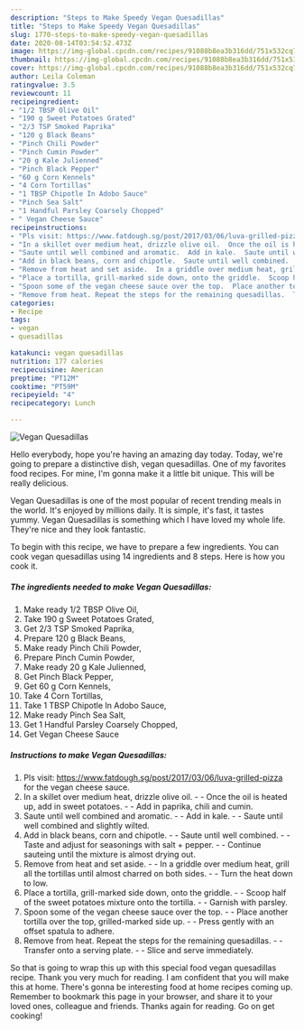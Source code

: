 ```yaml
---
description: "Steps to Make Speedy Vegan Quesadillas"
title: "Steps to Make Speedy Vegan Quesadillas"
slug: 1770-steps-to-make-speedy-vegan-quesadillas
date: 2020-08-14T03:54:52.473Z
image: https://img-global.cpcdn.com/recipes/91088b8ea3b316dd/751x532cq70/vegan-quesadillas-recipe-main-photo.jpg
thumbnail: https://img-global.cpcdn.com/recipes/91088b8ea3b316dd/751x532cq70/vegan-quesadillas-recipe-main-photo.jpg
cover: https://img-global.cpcdn.com/recipes/91088b8ea3b316dd/751x532cq70/vegan-quesadillas-recipe-main-photo.jpg
author: Leila Coleman
ratingvalue: 3.5
reviewcount: 11
recipeingredient:
- "1/2 TBSP Olive Oil"
- "190 g Sweet Potatoes Grated"
- "2/3 TSP Smoked Paprika"
- "120 g Black Beans"
- "Pinch Chili Powder"
- "Pinch Cumin Powder"
- "20 g Kale Julienned"
- "Pinch Black Pepper"
- "60 g Corn Kennels"
- "4 Corn Tortillas"
- "1 TBSP Chipotle In Adobo Sauce"
- "Pinch Sea Salt"
- "1 Handful Parsley Coarsely Chopped"
- " Vegan Cheese Sauce"
recipeinstructions:
- "Pls visit: https://www.fatdough.sg/post/2017/03/06/luva-grilled-pizza for the vegan cheese sauce."
- "In a skillet over medium heat, drizzle olive oil.  Once the oil is heated up, add in sweet potatoes.  Add in paprika, chili and cumin."
- "Saute until well combined and aromatic.  Add in kale.  Saute until well combined and slightly wilted."
- "Add in black beans, corn and chipotle.  Saute until well combined.  Taste and adjust for seasonings with salt + pepper.  Continue sauteing until the mixture is almost drying out."
- "Remove from heat and set aside.  In a griddle over medium heat, grill all the tortillas until almost charred on both sides.  Turn the heat down to low."
- "Place a tortilla, grill-marked side down, onto the griddle.  Scoop half of the sweet potatoes mixture onto the tortilla.  Garnish with parsley."
- "Spoon some of the vegan cheese sauce over the top.  Place another tortilla over the top, grilled-marked side up.  Press gently with an offset spatula to adhere."
- "Remove from heat. Repeat the steps for the remaining quesadillas.  Transfer onto a serving plate.  Slice and serve immediately."
categories:
- Recipe
tags:
- vegan
- quesadillas

katakunci: vegan quesadillas 
nutrition: 177 calories
recipecuisine: American
preptime: "PT12M"
cooktime: "PT59M"
recipeyield: "4"
recipecategory: Lunch

---
```



![Vegan Quesadillas](https://img-global.cpcdn.com/recipes/91088b8ea3b316dd/751x532cq70/vegan-quesadillas-recipe-main-photo.jpg)

Hello everybody, hope you're having an amazing day today. Today, we're going to prepare a distinctive dish, vegan quesadillas. One of my favorites food recipes. For mine, I'm gonna make it a little bit unique. This will be really delicious.

Vegan Quesadillas is one of the most popular of recent trending meals in the world. It's enjoyed by millions daily. It is simple, it's fast, it tastes yummy. Vegan Quesadillas is something which I have loved my whole life. They're nice and they look fantastic.




To begin with this recipe, we have to prepare a few ingredients. You can cook vegan quesadillas using 14 ingredients and 8 steps. Here is how you cook it.

<!--inarticleads1-->

##### The ingredients needed to make Vegan Quesadillas:

1. Make ready 1/2 TBSP Olive Oil,
1. Take 190 g Sweet Potatoes Grated,
1. Get 2/3 TSP Smoked Paprika,
1. Prepare 120 g Black Beans,
1. Make ready Pinch Chili Powder,
1. Prepare Pinch Cumin Powder,
1. Make ready 20 g Kale Julienned,
1. Get Pinch Black Pepper,
1. Get 60 g Corn Kennels,
1. Take 4 Corn Tortillas,
1. Take 1 TBSP Chipotle In Adobo Sauce,
1. Make ready Pinch Sea Salt,
1. Get 1 Handful Parsley Coarsely Chopped,
1. Get  Vegan Cheese Sauce




<!--inarticleads2-->

##### Instructions to make Vegan Quesadillas:

1. Pls visit: https://www.fatdough.sg/post/2017/03/06/luva-grilled-pizza for the vegan cheese sauce.
1. In a skillet over medium heat, drizzle olive oil. -  - Once the oil is heated up, add in sweet potatoes. -  - Add in paprika, chili and cumin.
1. Saute until well combined and aromatic. -  - Add in kale. -  - Saute until well combined and slightly wilted.
1. Add in black beans, corn and chipotle. -  - Saute until well combined. -  - Taste and adjust for seasonings with salt + pepper. -  - Continue sauteing until the mixture is almost drying out.
1. Remove from heat and set aside. -  - In a griddle over medium heat, grill all the tortillas until almost charred on both sides. -  - Turn the heat down to low.
1. Place a tortilla, grill-marked side down, onto the griddle. -  - Scoop half of the sweet potatoes mixture onto the tortilla. -  - Garnish with parsley.
1. Spoon some of the vegan cheese sauce over the top. -  - Place another tortilla over the top, grilled-marked side up. -  - Press gently with an offset spatula to adhere.
1. Remove from heat. Repeat the steps for the remaining quesadillas. -  - Transfer onto a serving plate. -  - Slice and serve immediately.




So that is going to wrap this up with this special food vegan quesadillas recipe. Thank you very much for reading. I am confident that you will make this at home. There's gonna be interesting food at home recipes coming up. Remember to bookmark this page in your browser, and share it to your loved ones, colleague and friends. Thanks again for reading. Go on get cooking!
